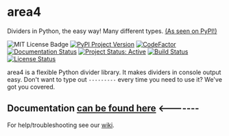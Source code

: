# area4

Dividers in Python, the easy way!  Many different types.  [(As seen on PyPI!)](https://pypi.org/project/area4)  

![MIT License Badge](https://img.shields.io/badge/license-MIT-green.svg)
[![PyPI Project Version](https://badge.fury.io/py/area4.svg)](https://pypi.org/project/area4)
[![CodeFactor](https://www.codefactor.io/repository/github/rdil/area4/badge)](https://www.codefactor.io/repository/github/rdil/area4)
[![Documentation Status](https://readthedocs.org/projects/area4/badge/?version=latest)](https://area4.readthedocs.io/en/latest/?badge=latest)
[![Project Status: Active](https://www.repostatus.org/badges/latest/active.svg)](https://www.repostatus.org/#active)
[![Build Status](https://api.cirrus-ci.com/github/RDIL/area4.svg)](https://cirrus-ci.com/github/RDIL/area4)
[![License Status](https://app.fossa.io/api/projects/git%2Bgithub.com%2FRDIL%2Farea4.svg?type=shield)](https://app.fossa.io/projects/git%2Bgithub.com%2FRDIL%2Farea4?ref=badge_shield)

area4 is a flexible Python divider library. It makes dividers in console output easy. Don't want to type out `---------` every time you need to use it? We've got you covered.  

## **Documentation** [can be found here](https://area4.readthedocs.io/en/stable/) <-------  

For help/troubleshooting see our [wiki](https://github.com/RDIL/area4/wiki).  
